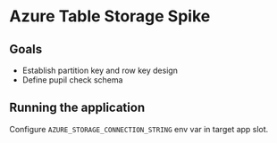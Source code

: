 # Azure Table Storage Spike

## Goals

- Establish partition key and row key design
- Define pupil check schema

## Running the application

Configure `AZURE_STORAGE_CONNECTION_STRING` env var in target app slot.


